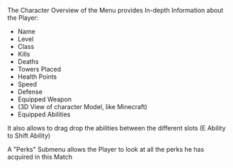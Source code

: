 The Character Overview of the Menu provides In-depth Information about the Player:
- Name
- Level
- Class
- Kills
- Deaths
- Towers Placed
- Health Points
- Speed
- Defense
- Equipped Weapon
- (3D View of character Model, like Minecraft)
- Equipped Abilities

It also allows to drag drop the abilities between the different slots (E Ability to Shift Ability)

A "Perks" Submenu allows the Player to look at all the perks he has acquired in this Match